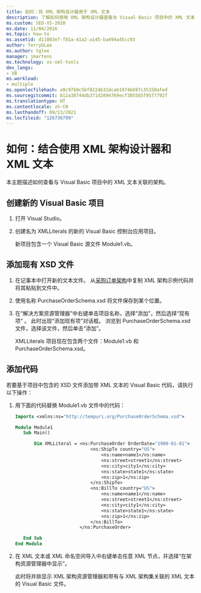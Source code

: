 ```yaml
---
title: 如何：将 XML 架构设计器用于 XML 文本
description: 了解如何使用 XML 架构设计器查看与 Visual Basic 项目中的 XML 文本关联的架构。
ms.custom: SEO-VS-2020
ms.date: 11/04/2016
ms.topic: how-to
ms.assetid: d11803e7-f81a-41a2-a145-ba494a45cc93
author: TerryGLee
ms.author: tglee
manager: jmartens
ms.technology: vs-xml-tools
dev_langs:
- VB
ms.workload:
- multiple
ms.openlocfilehash: a9c97b0c5bf8224b31dcab1974b697c35150afed
ms.sourcegitcommit: b12a38744db371d2894769ecf305585f9577792f
ms.translationtype: HT
ms.contentlocale: zh-CN
ms.lasthandoff: 09/13/2021
ms.locfileid: "126736799"
---
```

# <a name="how-to-use-the-xml-schema-designer-with-xml-literals"></a>如何：结合使用 XML 架构设计器和 XML 文本

本主题描述如何查看与 Visual Basic 项目中的 XML 文本关联的架构。

## <a name="create-a-new-visual-basic-project"></a>创建新的 Visual Basic 项目

1. 打开 Visual Studio。

2. 创建名为 XMLLiterals 的新的 Visual Basic 控制台应用项目。

     新项目包含一个 Visual Basic 源文件 Module1.vb。

## <a name="add-an-existing-xsd-file"></a>添加现有 XSD 文件

1. 在记事本中打开新的文本文件。 从[采购订单架构](../xml-tools/sample-xsd-file-simple-schema.md)中复制 XML 架构示例代码并将其粘贴到文件中。

2. 使用名称 PurchaseOrderSchema.xsd 将文件保存到某个位置。

3. 在“解决方案资源管理器”中右键单击项目名称，选择“添加”，然后选择“现有项”  。 此时出现“添加现有项”对话框。 浏览到 PurchaseOrderSchema.xsd 文件，选择该文件，然后单击“添加”。

     XMLLiterals 项目现在包含两个文件：Module1.vb 和 PurchaseOrderSchema.xsd。

## <a name="add-code"></a>添加代码

若要基于项目中包含的 XSD 文件添加带 XML 文本的 Visual Basic 代码，请执行以下操作：

1. 用下面的代码替换 Module1.vb 文件中的代码：

   ```vb
   Imports <xmlns:ns="http://tempuri.org/PurchaseOrderSchema.xsd">

   Module Module1
      Sub Main()

          Dim XMLLiteral = <ns:PurchaseOrder OrderDate="1900-01-01">
                               <ns:ShipTo country="US">
                                   <ns:name>name1</ns:name>
                                   <ns:street>street1</ns:street>
                                   <ns:city>city1</ns:city>
                                   <ns:state>state1</ns:state>
                                   <ns:zip>1</ns:zip>
                               </ns:ShipTo>
                               <ns:BillTo country="US">
                                   <ns:name>name1</ns:name>
                                   <ns:street>street1</ns:street>
                                   <ns:city>city1</ns:city>
                                   <ns:state>state1</ns:state>
                                   <ns:zip>1</ns:zip>
                               </ns:BillTo>
                           </ns:PurchaseOrder>

      End Sub
   End Module
   ```

2. 在 XML 文本或 XML 命名空间导入中右键单击任意 XML 节点，并选择“在架构资源管理器中显示”。

   此时将并排显示 XML 架构资源管理器和带有与 XML 架构集关联的 XML 文本的 Visual Basic 文件。
